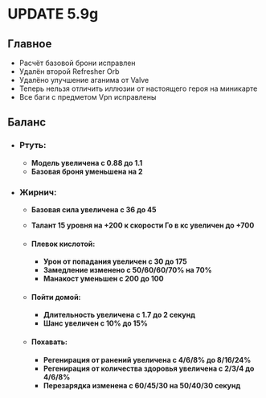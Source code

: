 # UPDATE 5.9g

## Главное

* Расчёт базовой брони исправлен
* Удалён второй Refresher Orb
* Удалёно улучшение аганима от Valve
* Теперь нельзя отличить иллюзии от настоящего героя на миникарте
* Все баги с предметом Vpn исправлены

## Баланс

* ### Ртуть:
  * **Модель увеличена с 0.88 до 1.1**
  * **Базовая броня уменьшена на 2**

* ### Жирнич:
  * **Базовая сила увеличена с 36 до 45**
  * **Талант 15 уровня на +200 к скорости Го в кс увеличен до +700**

  
  * #### Плевок кислотой: 
    * **Урон от попадания увеличен с 30 до 175**
    * **Замедление изменено с 50/60/60/70% на 70%**
    * **Манакост уменьшен с 200 до 100**

  * #### Пойти домой: 
    * **Длительность увеличена с 1.7 до 2 секунд**
    * **Шанс увеличен с 10% до 15%**
    
  * #### Похавать: 
    * **Регенирация от ранений увеличена с 4/6/8% до 8/16/24%**
    * **Регенирация от количества здоровья увеличена с 2/3/4 до 4/6/8%**
    * **Перезарядка изменена с 60/45/30 на 50/40/30 секунд**
